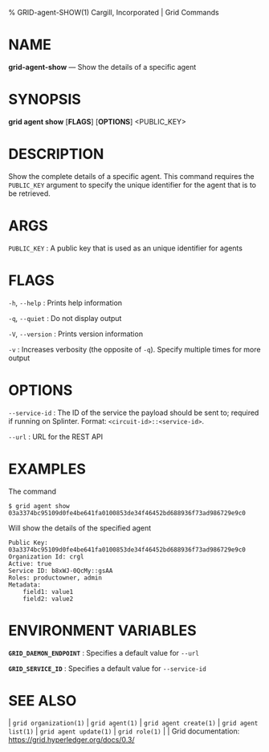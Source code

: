 % GRID-agent-SHOW(1) Cargill, Incorporated | Grid Commands

<!--
  Copyright 2021 Cargill Incorporated
  Licensed under Creative Commons Attribution 4.0 International License
  https://creativecommons.org/licenses/by/4.0/
-->

NAME
====

**grid-agent-show** — Show the details of a specific agent

SYNOPSIS
========

**grid agent show** \[**FLAGS**\] \[**OPTIONS**\] <PUBLIC_KEY>

DESCRIPTION
===========

Show the complete details of a specific agent. This command requires the
`PUBLIC_KEY` argument to specify the unique identifier for the agent that is to
be retrieved.

ARGS
====

`PUBLIC_KEY`
: A public key that is used as an unique identifier for agents

FLAGS
=====

`-h`, `--help`
: Prints help information

`-q`, `--quiet`
: Do not display output

`-V`, `--version`
: Prints version information

`-v`
: Increases verbosity (the opposite of `-q`). Specify multiple times for more
output

OPTIONS
=======

`--service-id`
: The ID of the service the payload should be sent to; required if running on
  Splinter. Format: `<circuit-id>::<service-id>`.

`--url`
: URL for the REST API

EXAMPLES
========

The command

```
$ grid agent show 03a3374bc95109d0fe4be641fa0100853de34f46452bd688936f73ad986729e9c0
```

Will show the details of the specified agent

```
Public Key: 03a3374bc95109d0fe4be641fa0100853de34f46452bd688936f73ad986729e9c0
Organization Id: crgl
Active: true
Service ID: b8xWJ-0QcMy::gsAA
Roles: productowner, admin
Metadata:
    field1: value1
    field2: value2
```

ENVIRONMENT VARIABLES
=====================

**`GRID_DAEMON_ENDPOINT`**
: Specifies a default value for `--url`

**`GRID_SERVICE_ID`**
: Specifies a default value for `--service-id`

SEE ALSO
========

| `grid organization(1)`
| `grid agent(1)`
| `grid agent create(1)`
| `grid agent list(1)`
| `grid agent update(1)`
| `grid role(1)`
|
| Grid documentation: https://grid.hyperledger.org/docs/0.3/
